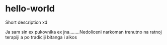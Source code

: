 # hello-world
Short description xd

Ja sam sin ex pukovnika ex jna........Nedoliceni narkoman trenutno na ratnoj terapiji a po tradiciji bitanga i alkos
